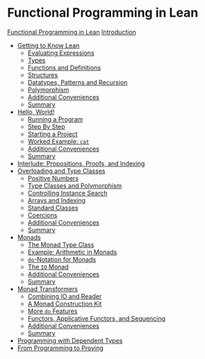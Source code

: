 # Functional Programming in Lean

[Functional Programming in Lean](./title.md)
[Introduction](./introduction.md)

- [Getting to Know Lean](./getting-to-know.md)
  - [Evaluating Expressions](./getting-to-know/evaluating.md)
  - [Types](./getting-to-know/types.md)
  - [Functions and Definitions](./getting-to-know/functions-and-definitions.md)
  - [Structures](./getting-to-know/structures.md)
  - [Datatypes, Patterns and Recursion](./getting-to-know/datatypes-and-patterns.md)
  - [Polymorphism](./getting-to-know/polymorphism.md)
  - [Additional Conveniences](./getting-to-know/conveniences.md)
  - [Summary](./getting-to-know/summary.md)
- [Hello, World!](./hello-world.md)
  - [Running a Program](./hello-world/running-a-program.md)
  - [Step By Step](./hello-world/step-by-step.md)
  - [Starting a Project](./hello-world/starting-a-project.md)
  - [Worked Example: `cat`](./hello-world/cat.md)
  - [Additional Conveniences](./hello-world/conveniences.md)
  - [Summary](./hello-world/summary.md)
- [Interlude: Propositions, Proofs, and Indexing](props-proofs-indexing.md)
- [Overloading and Type Classes](type-classes.md)
  - [Positive Numbers](type-classes/pos.md)
  - [Type Classes and Polymorphism](type-classes/polymorphism.md)
  - [Controlling Instance Search](type-classes/out-params.md)
  - [Arrays and Indexing](type-classes/indexing.md)
  - [Standard Classes](type-classes/standard-classes.md)
  - [Coercions](type-classes/coercion.md)
  - [Additional Conveniences](type-classes/conveniences.md)
  - [Summary](type-classes/summary.md)
- [Monads](./monads.md)
  - [The Monad Type Class](./monads/class.md)
  - [Example: Arithmetic in Monads](./monads/arithmetic.md)
  - [`do`-Notation for Monads](./monads/do.md)
  - [The `IO` Monad](./monads/io.md)
  - [Additional Conveniences](monads/conveniences.md)
  - [Summary](monads/summary.md)
- [Monad Transformers](monad-transformers.md)
  - [Combining IO and Reader](monad-transformers/reader-io.md)
  - [A Monad Construction Kit](monad-transformers/transformers.md)
  - [More `do` Features](do.md)
  - [Functors, Applicative Functors, and Sequencing]()
  - [Additional Conveniences]()
  - [Summary]()
- [Programming with Dependent Types]()
- [From Programming to Proving]()
